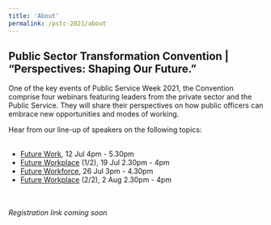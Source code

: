 ```yaml
---
title: 'About'
permalink: /pstc-2021/about
---
```


## Public Sector Transformation Convention | “Perspectives: Shaping Our Future.”
One of the key events of Public Service Week 2021, the Convention comprise four webinars featuring leaders from the private sector and the Public Service. They will share their perspectives on how public officers can embrace new opportunities and modes of working.
<br>

Hear from our line-up of speakers on the following topics:<br>
<br>
  * [Future Work](/pstc-2021/future-of-work/), 12 Jul 4pm - 5.30pm
  * [Future Workplace](/pstc-2021/future-of-workplace/) (1/2), 19 Jul 2.30pm - 4pm
  * [Future Workforce](/pstc-2021/future-of-workforce/), 26 Jul 3pm - 4.30pm
  * [Future Workplace](/pstc-2021/future-of-workplace/) (2/2), 2 Aug 2.30pm - 4pm
<br>
<br>
<i>Registration link coming soon</i>
<br>
